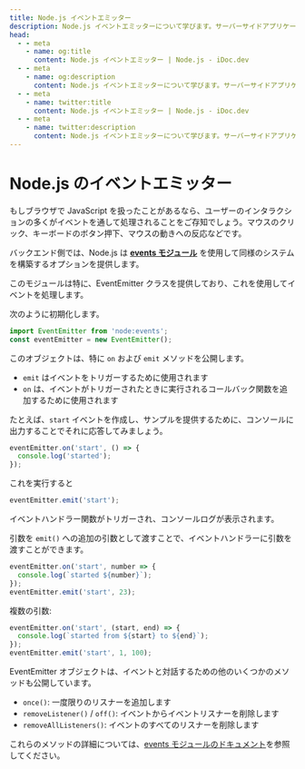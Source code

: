 ```yaml
---
title: Node.js イベントエミッター
description: Node.js イベントエミッターについて学びます。サーバーサイドアプリケーションでイベントを処理するための強力なツールです。
head:
  - - meta
    - name: og:title
      content: Node.js イベントエミッター | Node.js - iDoc.dev
  - - meta
    - name: og:description
      content: Node.js イベントエミッターについて学びます。サーバーサイドアプリケーションでイベントを処理するための強力なツールです。
  - - meta
    - name: twitter:title
      content: Node.js イベントエミッター | Node.js - iDoc.dev
  - - meta
    - name: twitter:description
      content: Node.js イベントエミッターについて学びます。サーバーサイドアプリケーションでイベントを処理するための強力なツールです。
---
```



# Node.js のイベントエミッター

もしブラウザで JavaScript を扱ったことがあるなら、ユーザーのインタラクションの多くがイベントを通して処理されることをご存知でしょう。マウスのクリック、キーボードのボタン押下、マウスの動きへの反応などです。

バックエンド側では、Node.js は **[events モジュール](/ja/nodejs/api/events)** を使用して同様のシステムを構築するオプションを提供します。

このモジュールは特に、EventEmitter クラスを提供しており、これを使用してイベントを処理します。

次のように初期化します。

```js
import EventEmitter from 'node:events';
const eventEmitter = new EventEmitter();
```

このオブジェクトは、特に `on` および `emit` メソッドを公開します。

- `emit` はイベントをトリガーするために使用されます
- `on` は、イベントがトリガーされたときに実行されるコールバック関数を追加するために使用されます

たとえば、`start` イベントを作成し、サンプルを提供するために、コンソールに出力することでそれに応答してみましょう。

```js
eventEmitter.on('start', () => {
  console.log('started');
});
```

これを実行すると

```js
eventEmitter.emit('start');
```

イベントハンドラー関数がトリガーされ、コンソールログが表示されます。

引数を `emit()` への追加の引数として渡すことで、イベントハンドラーに引数を渡すことができます。

```js
eventEmitter.on('start', number => {
  console.log(`started ${number}`);
});
eventEmitter.emit('start', 23);
```

複数の引数:

```js
eventEmitter.on('start', (start, end) => {
  console.log(`started from ${start} to ${end}`);
});
eventEmitter.emit('start', 1, 100);
```

EventEmitter オブジェクトは、イベントと対話するための他のいくつかのメソッドも公開しています。

- `once()`: 一度限りのリスナーを追加します
- `removeListener()` / `off()`: イベントからイベントリスナーを削除します
- `removeAllListeners()`: イベントのすべてのリスナーを削除します

これらのメソッドの詳細については、[events モジュールのドキュメント](/ja/nodejs/api/events)を参照してください。

